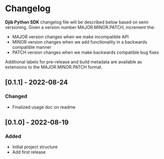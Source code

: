 # Changelog
**Djib Python SDK** changelog file will be described below based on semi versioning. 
Given a version number MAJOR.MINOR.PATCH, increment the:
- MAJOR version changes when we make incompatible API 
- MINOR version changes when we add functionality in a backwards compatible manner
- PATCH version changes when we make backwards compatible bug fixes

Additional labels for pre-release and build metadata are available as extensions to the MAJOR.MINOR.PATCH format.

## [0.1.1] - 2022-08-24
### Changed
- Finalized usage doc on readme

## [0.1.0] - 2022-08-19
### Added
- Initial project structure
- Add first release